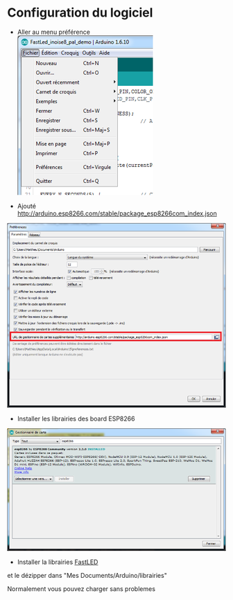 # Configuration du logiciel

- Aller au menu préférence
![Preference](/images/Preference.png?raw=true "Preference")

- Ajouté http://arduino.esp8266.com/stable/package_esp8266com_index.json

 ![Preference2](/images/Preference2.png?raw=true "Preference2")

  - Installer les librairies des board ESP8266

  ![InstallBoard](/images/InstallBoard.png?raw=true "InstallBoard")

  - Installer la librairies [FastLED](https://github.com/FastLED/FastLED/releases)

  et le dézipper dans "Mes Documents/Arduino/librairies"

  Normalement vous pouvez charger sans problemes
  
